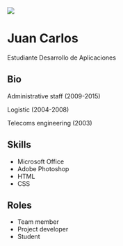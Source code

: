 <html>
<head>
    <meta charset="utf-8"/>
</head>
<body>
    <img src="http://i64.tinypic.com/mtm7lw.jpg">
    <h1>Juan Carlos</h1>
    <p>Estudiante Desarrollo de Aplicaciones</p>
    <h2>Bio</h2>
    <p>Administrative staff (2009-2015)</p>
    <p>Logistic (2004-2008)</p>
    <p>Telecoms engineering (2003)</p>
    <h2>Skills</h2>
<ul>
    <Li>Microsoft Office</Li>
    <li>Adobe Photoshop</li>
    <li>HTML</li>
    <li>CSS</li>    
</ul>
    <h2>Roles</h2>
<ul>
    <li>Team member</li>
    <li>Project developer</li>
    <li>Student</li>
</ul>
</body>
</html>
